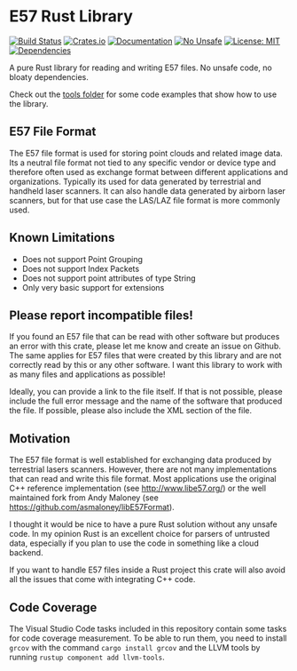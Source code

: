 # E57 Rust Library
[![Build Status](https://github.com/cry-inc/e57/workflows/CI/badge.svg)](https://github.com/cry-inc/e57/actions)
[![Crates.io](https://img.shields.io/crates/v/e57.svg)](https://crates.io/crates/e57)
[![Documentation](https://docs.rs/e57/badge.svg)](https://docs.rs/e57)
[![No Unsafe](https://img.shields.io/badge/unsafe-forbidden-brightgreen.svg)](https://doc.rust-lang.org/nomicon/meet-safe-and-unsafe.html)
[![License: MIT](https://img.shields.io/badge/License-MIT-blue.svg)](https://opensource.org/licenses/MIT)
[![Dependencies](https://deps.rs/repo/github/cry-inc/e57/status.svg)](https://deps.rs/repo/github/cry-inc/e57)

A pure Rust library for reading and writing E57 files. No unsafe code, no bloaty dependencies.

Check out the [tools folder](tools/) for some code examples that show how to use the library.

## E57 File Format
The E57 file format is used for storing point clouds and related image data.
Its a neutral file format not tied to any specific vendor or device type and therefore often used
as exchange format between different applications and organizations.
Typically its used for data generated by terrestrial and handheld laser scanners.
It can also handle data generated by airborn laser scanners,
but for that use case the LAS/LAZ file format is more commonly used.

## Known Limitations
* Does not support Point Grouping
* Does not support Index Packets
* Does not support point attributes of type String
* Only very basic support for extensions

## Please report incompatible files!
If you found an E57 file that can be read with other software but produces an error with this crate,
please let me know and create an issue on Github.
The same applies for E57 files that were created by this library and are not correctly read by this or any other software.
I want this library to work with as many files and applications as possible!

Ideally, you can provide a link to the file itself. If that is not possible,
please include the full error message and the name of the software that produced the file.
If possible, please also include the XML section of the file.

## Motivation
The E57 file format is well established for exchanging data produced by terrestrial lasers scanners.
However, there are not many implementations that can read and write this file format.
Most applications use the original C++ reference implementation (see http://www.libe57.org/)
or the well maintained fork from Andy Maloney (see https://github.com/asmaloney/libE57Format).

I thought it would be nice to have a pure Rust solution without any unsafe code.
In my opinion Rust is an excellent choice for parsers of untrusted data,
especially if you plan to use the code in something like a cloud backend.

If you want to handle E57 files inside a Rust project this crate will also avoid
all the issues that come with integrating C++ code.

## Code Coverage
The Visual Studio Code tasks included in this repository contain some tasks for code coverage measurement.
To be able to run them, you need to install `grcov` with the command `cargo install grcov` and the
LLVM tools by running `rustup component add llvm-tools`.
